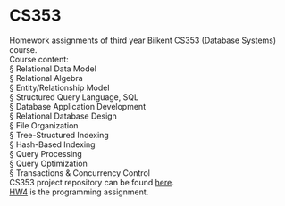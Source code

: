 # CS353
Homework assignments of third year Bilkent CS353 (Database Systems) course.  
Course content:  
§  Relational Data Model  
§  Relational Algebra   
§  Entity/Relationship Model  
§  Structured Query Language, SQL  
§  Database Application Development  
§  Relational Database Design  
§  File Organization  
§  Tree-Structured Indexing  
§  Hash-Based Indexing  
§  Query Processing   
§  Query Optimization   
§  Transactions & Concurrency Control  
CS353 project repository can be found  <a href="https://github.com/efebeydogan01/CS353_eventica">here</a>.   
<a href="https://github.com/efebeydogan01/CS353/tree/main/HW4">HW4</a> is the programming assignment.  
